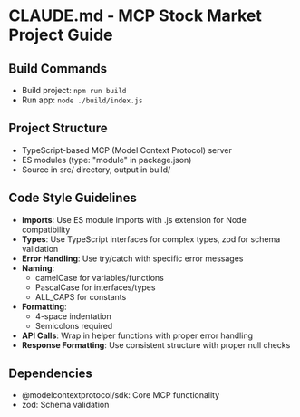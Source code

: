 # CLAUDE.md - MCP Stock Market Project Guide

## Build Commands
- Build project: `npm run build`
- Run app: `node ./build/index.js`

## Project Structure
- TypeScript-based MCP (Model Context Protocol) server
- ES modules (type: "module" in package.json)
- Source in src/ directory, output in build/

## Code Style Guidelines
- **Imports**: Use ES module imports with .js extension for Node compatibility
- **Types**: Use TypeScript interfaces for complex types, zod for schema validation
- **Error Handling**: Use try/catch with specific error messages
- **Naming**: 
  - camelCase for variables/functions
  - PascalCase for interfaces/types
  - ALL_CAPS for constants
- **Formatting**: 
  - 4-space indentation
  - Semicolons required
- **API Calls**: Wrap in helper functions with proper error handling
- **Response Formatting**: Use consistent structure with proper null checks

## Dependencies
- @modelcontextprotocol/sdk: Core MCP functionality
- zod: Schema validation
